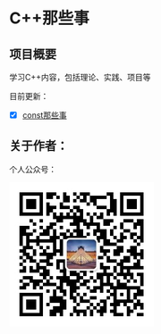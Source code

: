 # C++那些事

## 项目概要

学习C++内容，包括理论、实践、项目等

目前更新：
- [x] [const那些事](./const)



## 关于作者：

个人公众号：

![](./img/wechat.jpg)


